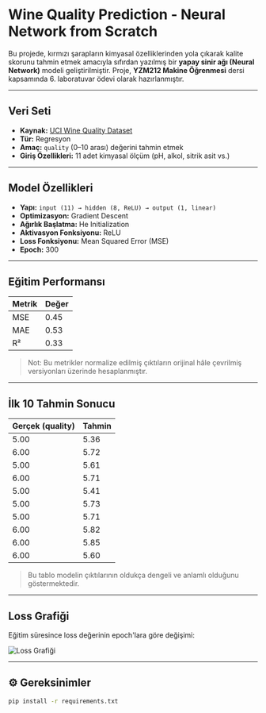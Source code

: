 #  Wine Quality Prediction - Neural Network from Scratch

Bu projede, kırmızı şarapların kimyasal özelliklerinden yola çıkarak kalite skorunu tahmin etmek amacıyla sıfırdan yazılmış bir **yapay sinir ağı (Neural Network)** modeli geliştirilmiştir. Proje, **YZM212 Makine Öğrenmesi** dersi kapsamında 6. laboratuvar ödevi olarak hazırlanmıştır.

---

##  Veri Seti

- **Kaynak:** [UCI Wine Quality Dataset](https://archive.ics.uci.edu/ml/datasets/Wine+Quality)
- **Tür:** Regresyon
- **Amaç:** `quality` (0–10 arası) değerini tahmin etmek
- **Giriş Özellikleri:** 11 adet kimyasal ölçüm (pH, alkol, sitrik asit vs.)

---

## Model Özellikleri

- **Yapı:** `input (11) → hidden (8, ReLU) → output (1, linear)`
- **Optimizasyon:** Gradient Descent
- **Ağırlık Başlatma:** He Initialization
- **Aktivasyon Fonksiyonu:** ReLU
- **Loss Fonksiyonu:** Mean Squared Error (MSE)
- **Epoch:** 300

---

##  Eğitim Performansı

| Metrik | Değer |
|--------|--------|
| MSE    | 0.45   |
| MAE    | 0.53   |
| R²     | 0.33   |

> Not: Bu metrikler normalize edilmiş çıktıların orijinal hâle çevrilmiş versiyonları üzerinde hesaplanmıştır.

---

##  İlk 10 Tahmin Sonucu

| Gerçek (quality) | Tahmin |
|------------------|--------|
| 5.00             | 5.36   |
| 6.00             | 5.72   |
| 5.00             | 5.61   |
| 6.00             | 5.71   |
| 5.00             | 5.41   |
| 5.00             | 5.73   |
| 5.00             | 5.71   |
| 6.00             | 5.82   |
| 6.00             | 5.85   |
| 6.00             | 5.60   |

> Bu tablo modelin çıktılarının oldukça dengeli ve anlamlı olduğunu göstermektedir.

---

##  Loss Grafiği

Eğitim süresince loss değerinin epoch'lara göre değişimi:

![Loss Grafiği](loss_plot.png)

---

## ⚙ Gereksinimler

```bash
pip install -r requirements.txt
